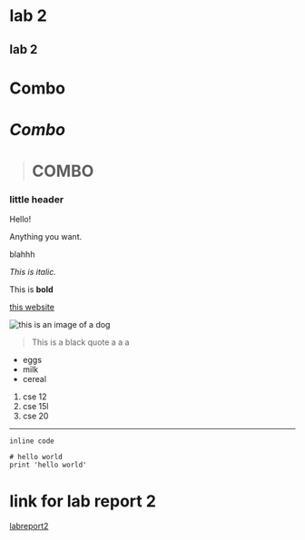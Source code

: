 # lab 2
## lab 2
# **Combo**
# *Combo*
> # **COMBO**
### little header
Hello!

Anything you want.


blahhh

*This is italic.*

This is **bold**

[this website](https://janayagarcia.github.io/cse15l-lab-reports/index.html)

![this is an image of a dog](https://hips.hearstapps.com/hmg-prod.s3.amazonaws.com/images/dog-puppy-on-garden-royalty-free-image-1586966191.jpg?crop=1.00xw:0.669xh;0,0.190xh&resize=1200:*)

> This is a black quote
> a
> a
> a

* eggs
* milk
* cereal

1. cse 12
2. cse 15l
3. cse 20

-----------------------------
`inline code`

```
# hello world
print 'hello world'
```
# link for lab report 2
[labreport2](https://janayagarcia.github.io/cse15l-lab-reports/lab-report-1-week-2.html)